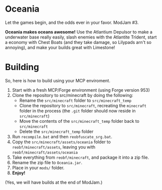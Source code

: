 Oceania
===================

Let the games begin, and the odds ever in your favor. ModJam #3.

**Oceania makes oceans awesome!** Use the Atlantium Depulsor to make a underwater base really easily, slash enemies with the Atlantite Trident, start a economy with Chest Boats (and they take damage, so Lilypads arn't so annoying), and make your builds great with Limestone! 

Building
===================

So, here is how to build using your MCP enviroment.

1. Start with a fresh MCP/Forge environment (using Forge version 953)
2. Clone the repository to src/minecraft by doing the following:
	- Rename the `src/minecraft` folder to `src/minecraft_temp`
	- Clone the repository to `src/minecraft`, recreating the `minecraft` folder in the process (the `.git` folder should now reside in `src/minecraft`)
	- Move the contents of the `src/minecraft_temp` folder back to `src/minecraft`
	- Delete the `src/minecraft_temp` folder
3. Run `recompile.bat` and then `reobfuscate_srg.bat`.
4. Copy the `src/minecraft/assets/oceania` folder to `reobf/minecraft/assets`, leaving you with `reobf/minecraft/assets/oceania`
5. Take everything from `reobf/minecraft`, and package it into a zip file.
6. Rename the zip file to `Oceania.jar`.
7. Place in your `mods/` folder.
8. **Enjoy!**

(Yes, we will have builds at the end of ModJam.)
